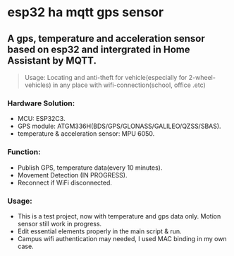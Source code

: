 # esp32 ha mqtt gps sensor
## A gps, temperature and acceleration sensor based on esp32 and intergrated in Home Assistant by MQTT.
>Usage: Locating and anti-theft for vehicle(especially for 2-wheel-vehicles) in any place with wifi-connection(school, office .etc)

### Hardware Solution:
- MCU: ESP32C3.
- GPS module: ATGM336H(BDS/GPS/GLONASS/GALILEO/QZSS/SBAS).
- temperature & acceleration sensor: MPU 6050.

### Function:
- Publish GPS, temperature data(every 10 minutes).
- Movement Detection (IN PROGRESS).
- Reconnect if WiFi disconnected.

### Usage:
- This is a test project, now with temperature and gps data only. Motion sensor still work in progress.
- Edit essential elements properly in the main script & run.
- Campus wifi authentication may needed, I used MAC binding in my own case.
